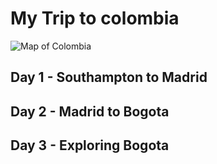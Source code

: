 # My Trip to colombia

![Map of Colombia](http://josh-gree.me/static/colombia_map.jpg)

## Day 1 - Southampton to Madrid

## Day 2 - Madrid to Bogota

## Day 3 - Exploring Bogota